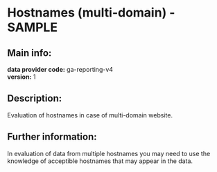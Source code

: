 # Hostnames (multi-domain) - SAMPLE  
## Main info:  
**data provider code:** ga-reporting-v4  
**version:** 1  
## Description:  
Evaluation of hostnames in case of multi-domain website.  
## Further information:  
In evaluation of data from multiple hostnames you may need to use the knowledge of acceptible hostnames that may appear in the data.
